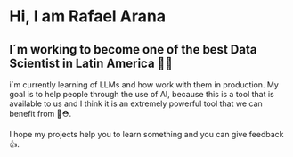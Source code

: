# Hi, I am Rafael Arana 
## I´m working to become one of the best Data Scientist in Latin America 👨‍🔬

i´m currently learning of LLMs and how work with them in production.
My goal is to help people through the use of AI, because this is a tool that is available to us and I think it is an extremely powerful tool that we can benefit from 🧠⛑️.

I hope my projects help you to learn something and you can give feedback 👍.

